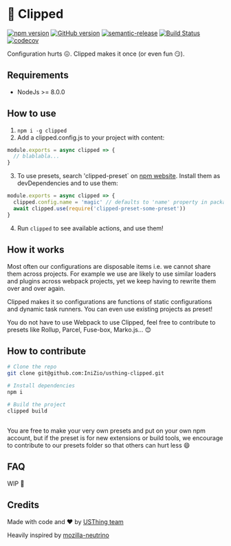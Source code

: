 # :paperclip: Clipped
[![npm version](https://badge.fury.io/js/clipped.svg)](https://badge.fury.io/js/clipped)
[![GitHub version](https://badge.fury.io/gh/IniZio%2Fusthing-clipped.svg)](https://badge.fury.io/gh/IniZio%2Fusthing-clipped)
[![semantic-release](https://img.shields.io/badge/%20%20%F0%9F%93%A6%F0%9F%9A%80-semantic--release-e10079.svg)](https://github.com/semantic-release/semantic-release)
[![Build Status](https://travis-ci.org/clippedjs/clipped.svg?branch=master)](https://travis-ci.org/clippedjs/clipped)
[![codecov](https://codecov.io/gh/clippedjs/clipped/branch/develop/graph/badge.svg)](https://codecov.io/gh/clippedjs/clipped)

Configuration hurts :confounded:. Clipped makes it once (or even fun :smirk:).

## Requirements
- NodeJs >= 8.0.0

## How to use
1. `npm i -g clipped`
2. Add a clipped.config.js to your project with content:
```js
module.exports = async clipped => {
  // blablabla...
}
```
3. To use presets, search 'clipped-preset` on [npm website](npmjs.com). Install them as devDependencies and to use them:
```js
module.exports = async clipped => {
  clipped.config.name = 'magic' // defaults to 'name' property in package.json
  await clipped.use(require('clipped-preset-some-preset'))
}
```
4. Run `clipped` to see available actions, and use them!

## How it works
Most often our configurations are disposable items i.e. we cannot share them across projects. For example we use are likely to use similar loaders and plugins across webpack projects, yet we keep having to rewrite them over and over again.

Clipped makes it so configurations are functions of static configurations and dynamic task runners. You can even use existing projects as preset!

You do not have to use Webpack to use Clipped, feel free to contribute to presets like Rollup, Parcel, Fuse-box, Marko.js... :blush:

## How to contribute
```bash
# Clone the repo
git clone git@github.com:IniZio/usthing-clipped.git

# Install dependencies
npm i

# Build the project
clipped build
```

##
You are free to make your very own presets and put on your own npm account, but if the preset is for new extensions or build tools, we encourage to contribute to our presets folder so that others can hurt less :smile:

## FAQ

WIP :construction:

## Credits
Made with code and :heart: by [USThing team](https://github.com/USThing)

Heavily inspired by [mozilla-neutrino](https://github.com/mozilla-neutrino/neutrino-dev)
